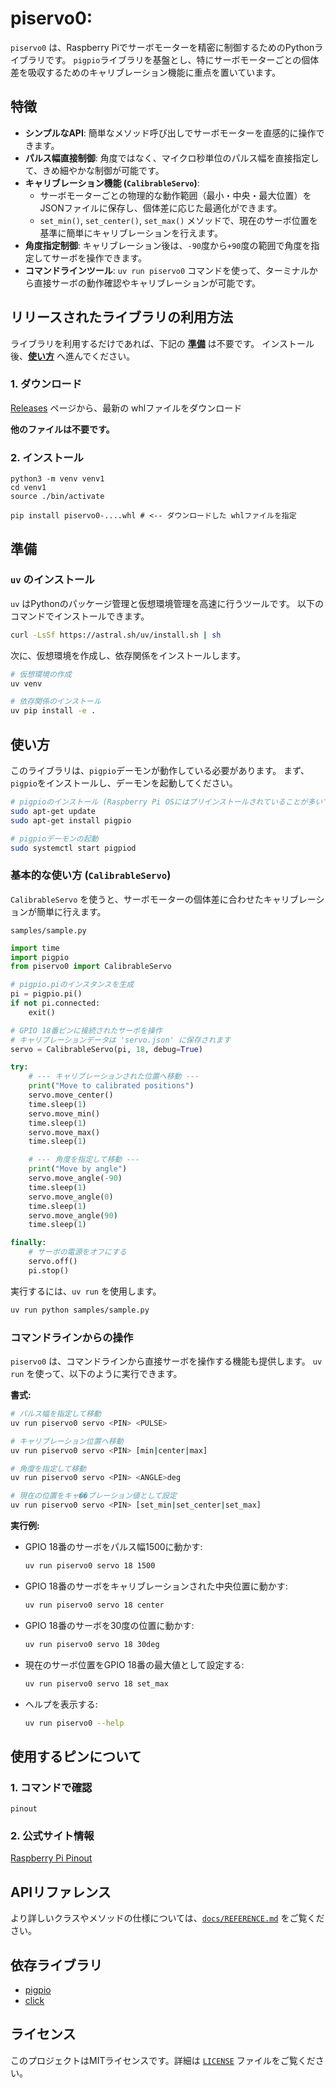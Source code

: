 # piservo0: 

`piservo0` は、Raspberry Piでサーボモーターを精密に制御するためのPythonライブラリです。
`pigpio`ライブラリを基盤とし、特にサーボモーターごとの個体差を吸収するためのキャリブレーション機能に重点を置いています。

## 特徴

- **シンプルなAPI**: 簡単なメソッド呼び出しでサーボモーターを直感的に操作できます。
- **パルス幅直接制御**: 角度ではなく、マイクロ秒単位のパルス幅を直接指定して、きめ細やかな制御が可能です。
- **キャリブレーション機能 (`CalibrableServo`)**:
    - サーボモーターごとの物理的な動作範囲（最小・中央・最大位置）をJSONファイルに保存し、個体差に応じた最適化ができます。
    - `set_min()`, `set_center()`, `set_max()` メソッドで、現在のサーボ位置を基準に簡単にキャリブレーションを行えます。
- **角度指定制御**: キャリブレーション後は、`-90`度から`+90`度の範囲で角度を指定してサーボを操作できます。
- **コマンドラインツール**: `uv run piservo0` コマンドを使って、ターミナルから直接サーボの動作確認やキャリブレーションが可能です。

## リリースされたライブラリの利用方法

ライブラリを利用するだけであれば、下記の **[準備](#準備)** は不要です。
インストール後、**[使い方](#使い方)** へ進んでください。

### 1. ダウンロード
[Releases](https://github.com/ytani01/piservo0/releases) ページから、最新の whlファイルをダウンロード

**他のファイルは不要です。**


### 2. インストール
```
python3 -m venv venv1
cd venv1
source ./bin/activate

pip install piservo0-....whl # <-- ダウンロードした whlファイルを指定
```


## 準備

### `uv` のインストール
`uv` はPythonのパッケージ管理と仮想環境管理を高速に行うツールです。
以下のコマンドでインストールできます。
```bash
curl -LsSf https://astral.sh/uv/install.sh | sh
```

次に、仮想環境を作成し、依存関係をインストールします。

```bash
# 仮想環境の作成
uv venv

# 依存関係のインストール
uv pip install -e .
```

## 使い方

このライブラリは、`pigpio`デーモンが動作している必要があります。
まず、`pigpio`をインストールし、デーモンを起動してください。

```bash
# pigpioのインストール (Raspberry Pi OSにはプリインストールされていることが多いです)
sudo apt-get update
sudo apt-get install pigpio

# pigpioデーモンの起動
sudo systemctl start pigpiod
```

### 基本的な使い方 (`CalibrableServo`)

`CalibrableServo` を使うと、サーボモーターの個体差に合わせたキャリブレーションが簡単に行えます。

`samples/sample.py`
```python
import time
import pigpio
from piservo0 import CalibrableServo

# pigpio.piのインスタンスを生成
pi = pigpio.pi()
if not pi.connected:
    exit()

# GPIO 18番ピンに接続されたサーボを操作
# キャリブレーションデータは 'servo.json' に保存されます
servo = CalibrableServo(pi, 18, debug=True)

try:
    # --- キャリブレーションされた位置へ移動 ---
    print("Move to calibrated positions")
    servo.move_center()
    time.sleep(1)
    servo.move_min()
    time.sleep(1)
    servo.move_max()
    time.sleep(1)

    # --- 角度を指定して移動 ---
    print("Move by angle")
    servo.move_angle(-90)
    time.sleep(1)
    servo.move_angle(0)
    time.sleep(1)
    servo.move_angle(90)
    time.sleep(1)

finally:
    # サーボの電源をオフにする
    servo.off()
    pi.stop()

```

実行するには、`uv run` を使用します。

```bash
uv run python samples/sample.py
```

### コマンドラインからの操作

`piservo0` は、コマンドラインから直接サーボを操作する機能も提供します。
`uv run` を使って、以下のように実行できます。

**書式:**
```bash
# パルス幅を指定して移動
uv run piservo0 servo <PIN> <PULSE>

# キャリブレーション位置へ移動
uv run piservo0 servo <PIN> [min|center|max]

# 角度を指定して移動
uv run piservo0 servo <PIN> <ANGLE>deg

# 現在の位置をキャ��ブレーション値として設定
uv run piservo0 servo <PIN> [set_min|set_center|set_max]
```

**実行例:**

- GPIO 18番のサーボをパルス幅1500に動かす:
  ```bash
  uv run piservo0 servo 18 1500
  ```
- GPIO 18番のサーボをキャリブレーションされた中央位置に動かす:
  ```bash
  uv run piservo0 servo 18 center
  ```
- GPIO 18番のサーボを30度の位置に動かす:
  ```bash
  uv run piservo0 servo 18 30deg
  ```
- 現在のサーボ位置をGPIO 18番の最大値として設定する:
  ```bash
  uv run piservo0 servo 18 set_max
  ```
- ヘルプを表示する:
  ```bash
  uv run piservo0 --help
  ```

## 使用するピンについて

### 1. コマンドで確認
```
pinout
```

### 2. 公式サイト情報
[Raspberry Pi Pinout](pinout.xyz)

## APIリファレンス

より詳しいクラスやメソッドの仕様については、[`docs/REFERENCE.md`](docs/REFERENCE.md) をご覧ください。

## 依存ライブラリ

- [pigpio](https://abyz.me.uk/rpi/pigpio/)
- [click](https://pypi.org/project/click/)

## ライセンス

このプロジェクトはMITライセンスです。詳細は [`LICENSE`](LICENSE) ファイルをご覧ください。
